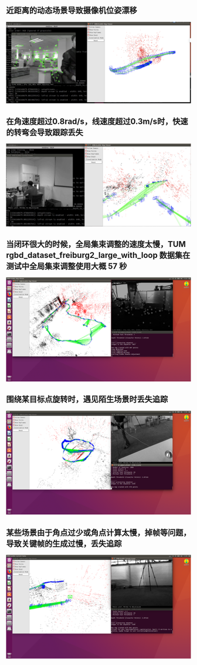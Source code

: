## 近距离的动态场景导致摄像机位姿漂移

<img src="./Pics/dynamic.png">

## 在角速度超过0.8rad/s，线速度超过0.3m/s时，快速的转弯会导致跟踪丢失

<img src="./Pics/angular_speed.png">

## 当闭环很大的时候，全局集束调整的速度太慢，TUM rgbd_dataset_freiburg2_large_with_loop 数据集在测试中全局集束调整使用大概 57 秒

<img src="./Pics/rgbd_dataset_freiburg2_large_with_loop.png">

## 围绕某目标点旋转时，遇见陌生场景时丢失追踪

<img src="./Pics/rgbd_dataset_freiburg2_metallic_sphere.png">

## 某些场景由于角点过少或角点计算太慢，掉帧等问题，导致关键帧的生成过慢，丢失追踪

<img src="./Pics/rgbd_dataset_freiburg2_pioneer_slam.png">

